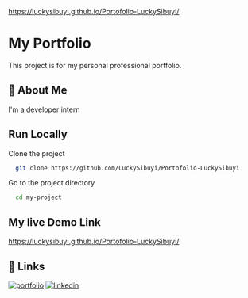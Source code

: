 https://luckysibuyi.github.io/Portofolio-LuckySibuyi/

# My Portfolio

This project is for my personal professional portfolio.


## 🚀 About Me
I'm a developer intern


## Run Locally

Clone the project

```bash
  git clone https://github.com/LuckySibuyi/Portofolio-LuckySibuyi
```

Go to the project directory

```bash
  cd my-project
```

## My live Demo Link

https://luckysibuyi.github.io/Portofolio-LuckySibuyi/


## 🔗 Links
[![portfolio](https://img.shields.io/badge/my_portfolio-000?style=for-the-badge&logo=ko-fi&logoColor=white)](https://github.com/LuckySibuyi/)
[![linkedin](https://img.shields.io/badge/linkedin-0A66C2?style=for-the-badge&logo=linkedin&logoColor=white)](https://www.linkedin.com/in/lucky-sibuyi-414ab5221/)

